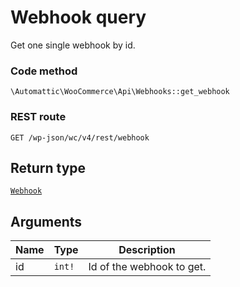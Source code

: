 # Webhook query

Get one single webhook by id.

### Code method
`\Automattic\WooCommerce\Api\Webhooks::get_webhook`

### REST route
`GET /wp-json/wc/v4/rest/webhook`

## Return type
[`Webhook`](../ObjectTypes/Webhook.md)

## Arguments

| Name | Type | Description |
|-|-|-|
id | `int!` | Id of the webhook to get.
